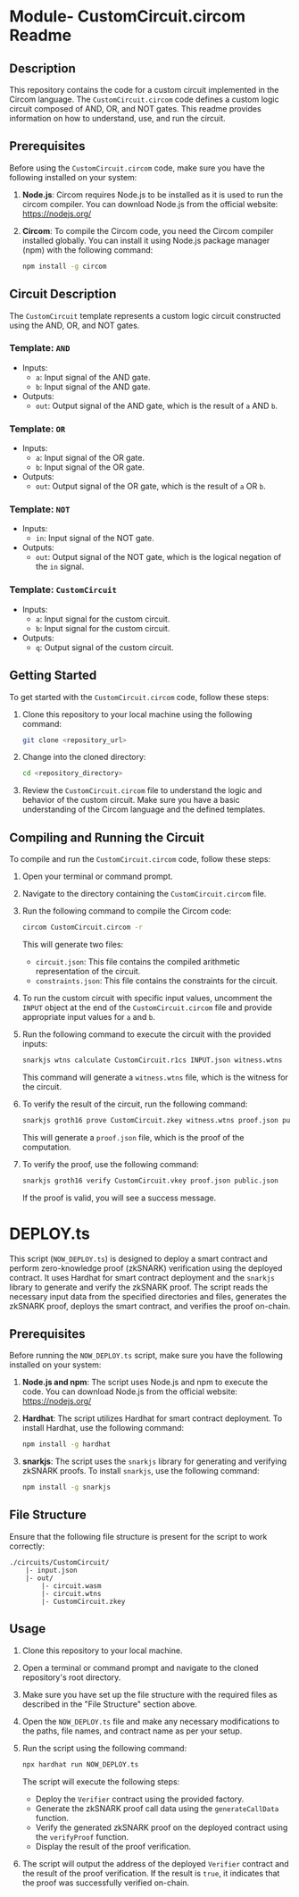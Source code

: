 # Module- CustomCircuit.circom Readme

## Description

This repository contains the code for a custom circuit implemented in the Circom language. The `CustomCircuit.circom` code defines a custom logic circuit composed of AND, OR, and NOT gates. This readme provides information on how to understand, use, and run the circuit.

## Prerequisites

Before using the `CustomCircuit.circom` code, make sure you have the following installed on your system:

1. **Node.js**: Circom requires Node.js to be installed as it is used to run the circom compiler. You can download Node.js from the official website: https://nodejs.org/

2. **Circom**: To compile the Circom code, you need the Circom compiler installed globally. You can install it using Node.js package manager (npm) with the following command:

   ```bash
   npm install -g circom
   ```

## Circuit Description

The `CustomCircuit` template represents a custom logic circuit constructed using the AND, OR, and NOT gates.

### Template: `AND`

- Inputs:
  - `a`: Input signal of the AND gate.
  - `b`: Input signal of the AND gate.
- Outputs:
  - `out`: Output signal of the AND gate, which is the result of `a` AND `b`.

### Template: `OR`

- Inputs:
  - `a`: Input signal of the OR gate.
  - `b`: Input signal of the OR gate.
- Outputs:
  - `out`: Output signal of the OR gate, which is the result of `a` OR `b`.

### Template: `NOT`

- Inputs:
  - `in`: Input signal of the NOT gate.
- Outputs:
  - `out`: Output signal of the NOT gate, which is the logical negation of the `in` signal.

### Template: `CustomCircuit`

- Inputs:
  - `a`: Input signal for the custom circuit.
  - `b`: Input signal for the custom circuit.
- Outputs:
  - `q`: Output signal of the custom circuit.

## Getting Started

To get started with the `CustomCircuit.circom` code, follow these steps:

1. Clone this repository to your local machine using the following command:

   ```bash
   git clone <repository_url>
   ```

2. Change into the cloned directory:

   ```bash
   cd <repository_directory>
   ```

3. Review the `CustomCircuit.circom` file to understand the logic and behavior of the custom circuit. Make sure you have a basic understanding of the Circom language and the defined templates.

## Compiling and Running the Circuit

To compile and run the `CustomCircuit.circom` code, follow these steps:

1. Open your terminal or command prompt.

2. Navigate to the directory containing the `CustomCircuit.circom` file.

3. Run the following command to compile the Circom code:

   ```bash
   circom CustomCircuit.circom -r
   ```

   This will generate two files:
   - `circuit.json`: This file contains the compiled arithmetic representation of the circuit.
   - `constraints.json`: This file contains the constraints for the circuit.

4. To run the custom circuit with specific input values, uncomment the `INPUT` object at the end of the `CustomCircuit.circom` file and provide appropriate input values for `a` and `b`.

5. Run the following command to execute the circuit with the provided inputs:

   ```bash
   snarkjs wtns calculate CustomCircuit.r1cs INPUT.json witness.wtns
   ```

   This command will generate a `witness.wtns` file, which is the witness for the circuit.

6. To verify the result of the circuit, run the following command:

   ```bash
   snarkjs groth16 prove CustomCircuit.zkey witness.wtns proof.json public.json
   ```

   This will generate a `proof.json` file, which is the proof of the computation.

7. To verify the proof, use the following command:

   ```bash
   snarkjs groth16 verify CustomCircuit.vkey proof.json public.json
   ```

   If the proof is valid, you will see a success message.

# DEPLOY.ts

This script (`NOW_DEPLOY.ts`) is designed to deploy a smart contract and perform zero-knowledge proof (zkSNARK) verification using the deployed contract. It uses Hardhat for smart contract deployment and the `snarkjs` library to generate and verify the zkSNARK proof. The script reads the necessary input data from the specified directories and files, generates the zkSNARK proof, deploys the smart contract, and verifies the proof on-chain.

## Prerequisites

Before running the `NOW_DEPLOY.ts` script, make sure you have the following installed on your system:

1. **Node.js and npm**: The script uses Node.js and npm to execute the code. You can download Node.js from the official website: https://nodejs.org/

2. **Hardhat**: The script utilizes Hardhat for smart contract deployment. To install Hardhat, use the following command:

   ```bash
   npm install -g hardhat
   ```

3. **snarkjs**: The script uses the `snarkjs` library for generating and verifying zkSNARK proofs. To install `snarkjs`, use the following command:

   ```bash
   npm install -g snarkjs
   ```

## File Structure

Ensure that the following file structure is present for the script to work correctly:

```
./circuits/CustomCircuit/
    |- input.json
    |- out/
        |- circuit.wasm
        |- circuit.wtns
        |- CustomCircuit.zkey
```

## Usage

1. Clone this repository to your local machine.

2. Open a terminal or command prompt and navigate to the cloned repository's root directory.

3. Make sure you have set up the file structure with the required files as described in the "File Structure" section above.

4. Open the `NOW_DEPLOY.ts` file and make any necessary modifications to the paths, file names, and contract name as per your setup.

5. Run the script using the following command:

   ```bash
   npx hardhat run NOW_DEPLOY.ts
   ```

   The script will execute the following steps:

   - Deploy the `Verifier` contract using the provided factory.
   - Generate the zkSNARK proof call data using the `generateCallData` function.
   - Verify the generated zkSNARK proof on the deployed contract using the `verifyProof` function.
   - Display the result of the proof verification.

6. The script will output the address of the deployed `Verifier` contract and the result of the proof verification. If the result is `true`, it indicates that the proof was successfully verified on-chain.
   
